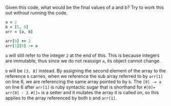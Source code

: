 Given this code, what would be the final values of a and b? Try to work this out without running the code.

```ruby
a = 2
b = [5, 8]
arr = [a, b]

arr[0] += 2
arr[1][0] -= a
```

`a` will still refer to the integer `2` at the end of this. This is because integers are immutable, thus since we do not reassign `a`, its object cannot change.

`b` will be `[3, 8]` instead. By assigning the second element of the array to the reference `b` carries, when we reference the sub array referred to by `arr[1]` on line 6, we are referencing the same array pointed to by `b`. The `[0] -= a` on line 6 after `arr[1]` is ruby syntactic sugar that is shorthand for `#[0]= arr[0] - 2`. `#[]=` is a setter and it mutates the array it is called on, so this applies to the array referenced by both `b` and `arr[1]`.
